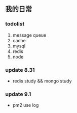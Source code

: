 ## 我的日常

### todolist
1. message queue
2. cache
3. mysql
4. redis
5. node

### update 8.31
* redis study && mongo study


### update 9.1
* pm2 use log